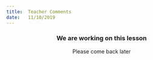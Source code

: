 ```yaml
---
title:  Teacher Comments
date:   11/10/2019
---
```


### <center>We are working on this lesson</center>
<center>Please come back later</center>
